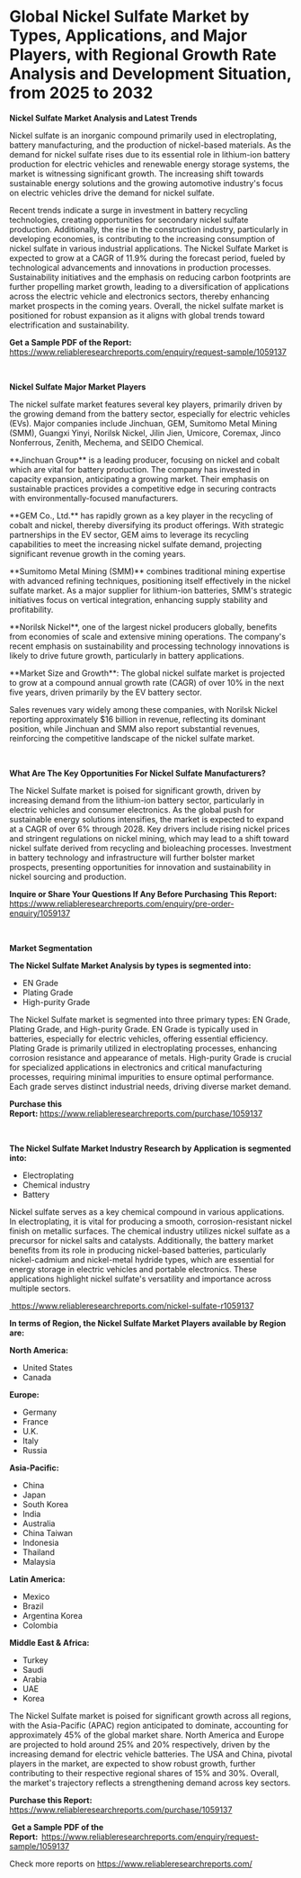 <p><h1>Global Nickel Sulfate Market by Types, Applications, and Major Players, with Regional Growth Rate Analysis and Development Situation, from 2025 to 2032</h1></p><p><strong>Nickel Sulfate Market Analysis and Latest Trends</strong></p>
<p><p>Nickel sulfate is an inorganic compound primarily used in electroplating, battery manufacturing, and the production of nickel-based materials. As the demand for nickel sulfate rises due to its essential role in lithium-ion battery production for electric vehicles and renewable energy storage systems, the market is witnessing significant growth. The increasing shift towards sustainable energy solutions and the growing automotive industry's focus on electric vehicles drive the demand for nickel sulfate.</p><p>Recent trends indicate a surge in investment in battery recycling technologies, creating opportunities for secondary nickel sulfate production. Additionally, the rise in the construction industry, particularly in developing economies, is contributing to the increasing consumption of nickel sulfate in various industrial applications. The Nickel Sulfate Market is expected to grow at a CAGR of 11.9% during the forecast period, fueled by technological advancements and innovations in production processes. Sustainability initiatives and the emphasis on reducing carbon footprints are further propelling market growth, leading to a diversification of applications across the electric vehicle and electronics sectors, thereby enhancing market prospects in the coming years. Overall, the nickel sulfate market is positioned for robust expansion as it aligns with global trends toward electrification and sustainability.</p></p>
<p><strong>Get a Sample PDF of the Report:&nbsp;</strong> <a href="https://www.reliableresearchreports.com/enquiry/request-sample/1059137?utm_campaign=2652&utm_medium=2&utm_source=Github&utm_content=ia&utm_term=02042025&utm_id=nickel-sulfate">https://www.reliableresearchreports.com/enquiry/request-sample/1059137</a></p>
<p>&nbsp;</p>
<p><strong>Nickel Sulfate Major Market Players</strong></p>
<p><p>The nickel sulfate market features several key players, primarily driven by the growing demand from the battery sector, especially for electric vehicles (EVs). Major companies include Jinchuan, GEM, Sumitomo Metal Mining (SMM), Guangxi Yinyi, Norilsk Nickel, Jilin Jien, Umicore, Coremax, Jinco Nonferrous, Zenith, Mechema, and SEIDO Chemical.</p><p>**Jinchuan Group** is a leading producer, focusing on nickel and cobalt which are vital for battery production. The company has invested in capacity expansion, anticipating a growing market. Their emphasis on sustainable practices provides a competitive edge in securing contracts with environmentally-focused manufacturers.</p><p>**GEM Co., Ltd.** has rapidly grown as a key player in the recycling of cobalt and nickel, thereby diversifying its product offerings. With strategic partnerships in the EV sector, GEM aims to leverage its recycling capabilities to meet the increasing nickel sulfate demand, projecting significant revenue growth in the coming years.</p><p>**Sumitomo Metal Mining (SMM)** combines traditional mining expertise with advanced refining techniques, positioning itself effectively in the nickel sulfate market. As a major supplier for lithium-ion batteries, SMM's strategic initiatives focus on vertical integration, enhancing supply stability and profitability.</p><p>**Norilsk Nickel**, one of the largest nickel producers globally, benefits from economies of scale and extensive mining operations. The company's recent emphasis on sustainability and processing technology innovations is likely to drive future growth, particularly in battery applications.</p><p>**Market Size and Growth**: The global nickel sulfate market is projected to grow at a compound annual growth rate (CAGR) of over 10% in the next five years, driven primarily by the EV battery sector.</p><p>Sales revenues vary widely among these companies, with Norilsk Nickel reporting approximately $16 billion in revenue, reflecting its dominant position, while Jinchuan and SMM also report substantial revenues, reinforcing the competitive landscape of the nickel sulfate market.</p></p>
<p>&nbsp;</p>
<p><strong>What Are The Key Opportunities For Nickel Sulfate Manufacturers?</strong></p>
<p><p>The Nickel Sulfate market is poised for significant growth, driven by increasing demand from the lithium-ion battery sector, particularly in electric vehicles and consumer electronics. As the global push for sustainable energy solutions intensifies, the market is expected to expand at a CAGR of over 6% through 2028. Key drivers include rising nickel prices and stringent regulations on nickel mining, which may lead to a shift toward nickel sulfate derived from recycling and bioleaching processes. Investment in battery technology and infrastructure will further bolster market prospects, presenting opportunities for innovation and sustainability in nickel sourcing and production.</p></p>
<p><strong>Inquire or Share Your Questions If Any Before Purchasing This Report:</strong> <a href="https://www.reliableresearchreports.com/enquiry/pre-order-enquiry/1059137?utm_campaign=2652&utm_medium=2&utm_source=Github&utm_content=ia&utm_term=02042025&utm_id=nickel-sulfate">https://www.reliableresearchreports.com/enquiry/pre-order-enquiry/1059137</a></p>
<p>&nbsp;</p>
<p><strong>Market Segmentation</strong></p>
<p><strong>The Nickel Sulfate Market Analysis by types is segmented into:</strong></p>
<p><ul><li>EN Grade</li><li>Plating Grade</li><li>High-purity Grade</li></ul></p>
<p><p>The Nickel Sulfate market is segmented into three primary types: EN Grade, Plating Grade, and High-purity Grade. EN Grade is typically used in batteries, especially for electric vehicles, offering essential efficiency. Plating Grade is primarily utilized in electroplating processes, enhancing corrosion resistance and appearance of metals. High-purity Grade is crucial for specialized applications in electronics and critical manufacturing processes, requiring minimal impurities to ensure optimal performance. Each grade serves distinct industrial needs, driving diverse market demand.</p></p>
<p><strong>Purchase this Report:&nbsp;</strong><a href="https://www.reliableresearchreports.com/purchase/1059137?utm_campaign=2652&utm_medium=2&utm_source=Github&utm_content=ia&utm_term=02042025&utm_id=nickel-sulfate">https://www.reliableresearchreports.com/purchase/1059137</a></p>
<p>&nbsp;</p>
<p><strong>The Nickel Sulfate Market Industry Research by Application is segmented into:</strong></p>
<p><ul><li>Electroplating</li><li>Chemical industry</li><li>Battery</li></ul></p>
<p><p>Nickel sulfate serves as a key chemical compound in various applications. In electroplating, it is vital for producing a smooth, corrosion-resistant nickel finish on metallic surfaces. The chemical industry utilizes nickel sulfate as a precursor for nickel salts and catalysts. Additionally, the battery market benefits from its role in producing nickel-based batteries, particularly nickel-cadmium and nickel-metal hydride types, which are essential for energy storage in electric vehicles and portable electronics. These applications highlight nickel sulfate's versatility and importance across multiple sectors.</p></p>
<p><a href="https://www.reliableresearchreports.com/nickel-sulfate-r1059137?utm_campaign=2652&utm_medium=2&utm_source=Github&utm_content=ia&utm_term=02042025&utm_id=nickel-sulfate">&nbsp;https://www.reliableresearchreports.com/nickel-sulfate-r1059137</a></p>
<p><strong>In terms of Region, the Nickel Sulfate Market Players available by Region are:</strong></p>
<p>
    <p> <strong> North America: </strong>
        <ul>
            <li>United States</li>
            <li>Canada</li>
        </ul>
        </p> 
    <p> <strong> Europe: </strong>
        <ul>
            <li>Germany</li>
            <li>France</li>
            <li>U.K.</li>
            <li>Italy</li>
            <li>Russia</li>
        </ul>
        </p> 
    <p> <strong> Asia-Pacific: </strong>
        <ul>
            <li>China</li>
            <li>Japan</li>
            <li>South Korea</li>
            <li>India</li>
            <li>Australia</li>
            <li>China Taiwan</li>
            <li>Indonesia</li>
            <li>Thailand</li>
            <li>Malaysia</li>
        </ul>
        </p> 
    <p> <strong> Latin America: </strong>
        <ul>
            <li>Mexico</li>
            <li>Brazil</li>
            <li>Argentina Korea</li>
            <li>Colombia</li>
        </ul>
        </p> 
    <p> <strong> Middle East & Africa: </strong>
        <ul>
            <li>Turkey</li>
            <li>Saudi</li>
            <li>Arabia</li>
            <li>UAE</li>
            <li>Korea</li>
        </ul>
    </p>
    </p>
<p><p>The Nickel Sulfate market is poised for significant growth across all regions, with the Asia-Pacific (APAC) region anticipated to dominate, accounting for approximately 45% of the global market share. North America and Europe are projected to hold around 25% and 20% respectively, driven by the increasing demand for electric vehicle batteries. The USA and China, pivotal players in the market, are expected to show robust growth, further contributing to their respective regional shares of 15% and 30%. Overall, the market's trajectory reflects a strengthening demand across key sectors.</p></p>
<p><strong>Purchase this Report: </strong><a href="https://www.reliableresearchreports.com/purchase/1059137?utm_campaign=2652&utm_medium=2&utm_source=Github&utm_content=ia&utm_term=02042025&utm_id=nickel-sulfate">https://www.reliableresearchreports.com/purchase/1059137</a></p>
<p>&nbsp;<strong>Get a Sample PDF of the Report:&nbsp;&nbsp;</strong><a href="https://www.reliableresearchreports.com/enquiry/request-sample/1059137?utm_campaign=2652&utm_medium=2&utm_source=Github&utm_content=ia&utm_term=02042025&utm_id=nickel-sulfate">https://www.reliableresearchreports.com/enquiry/request-sample/1059137</a></p>
<p><strong></strong></p>
<p>Check more reports on <a href="https://www.reliableresearchreports.com/?utm_campaign=2652&utm_medium=2&utm_source=Github&utm_content=ia&utm_term=02042025&utm_id=nickel-sulfate">https://www.reliableresearchreports.com/</a></p>